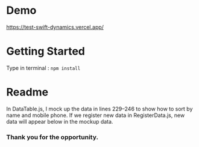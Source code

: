 # Demo
https://test-swift-dynamics.vercel.app/

# Getting Started
Type in terminal : `npm install`

# Readme
In DataTable.js, I mock up the data in lines 229–246 to show how to sort by name and mobile phone.
If we register new data in RegisterData.js, new data will appear below in the mockup data.


### Thank you for the opportunity.
